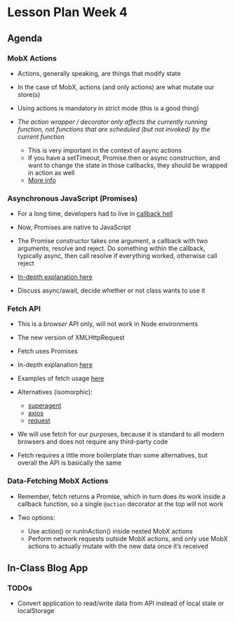 
# Lesson Plan Week 4

## Agenda

### MobX Actions

- Actions, generally speaking, are things that modify state

- In the case of MobX, actions (and only actions) are what mutate our store(s)

- Using actions is mandatory in strict mode (this is a good thing)

- _The action wrapper / decorator only affects the currently running function, not functions that are scheduled (but not invoked) by the current function_
  - This is very important in the context of async actions
  - If you have a setTimeout, Promise.then or async construction, and want to change the state in those callbacks, they should be wrapped in action as well
  - [More info](https://mobx.js.org/best/actions.html#writing-asynchronous-actions)

### Asynchronous JavaScript (Promises)

- For a long time, developers had to live in [callback hell](http://callbackhell.com/)

- Now, Promises are native to JavaScript

- The Promise constructor takes one argument, a callback with two arguments, resolve and reject. Do something within the callback, typically async, then call resolve if everything worked, otherwise call reject

- [In-depth explanation here](https://developers.google.com/web/fundamentals/primers/promises)

- Discuss async/await, decide whether or not class wants to use it

### Fetch API

- This is a _browser_ API only, will not work in Node environments

- The new version of XMLHttpRequest

- Fetch uses Promises

- In-depth explanation [here](https://developers.google.com/web/updates/2015/03/introduction-to-fetch)

- Examples of fetch usage [here](https://developer.mozilla.org/en-US/docs/Web/API/Fetch_API/Using_Fetch)

- Alternatives (isomorphic):
  - [superagent](https://www.npmjs.com/package/superagent)
  - [axios](https://www.npmjs.com/package/axios)
  - [request](https://www.npmjs.com/package/request)

- We will use fetch for our purposes, because it is standard to all modern browsers and does not require any third-party code

- Fetch requires a little more boilerplate than some alternatives, but overall the API is basically the same

### Data-Fetching MobX Actions

- Remember, fetch returns a Promise, which in turn does its work inside a callback function, so a single `@action` decorator at the top will not work

- Two options:
  - Use action() or runInAction() inside nested MobX actions
  - Perform network requests outside MobX actions, and only use MobX actions to actually mutate with the new data once it’s received

## In-Class Blog App

### TODOs

- Convert application to read/write data from API instead of local state or localStorage
